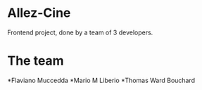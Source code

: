 # Allez-Cine
Frontend project, done by a team of 3 developers.

# The team
*Flaviano Muccedda
*Mario M Liberio
*Thomas Ward Bouchard
